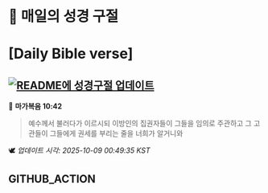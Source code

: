 # 🙏 매일의 성경 구절
# [Daily Bible verse]
## [![README에 성경구절 업데이트](https://github.com/DONGSUKA/first_test/actions/workflows/update-readme-bible.yml/badge.svg)](https://github.com/DONGSUKA/first_test/actions/workflows/update-readme-bible.yml)
<!-- START_BIBLE_VERSE -->
📖 **마가복음 10:42**
> 예수께서 불러다가 이르시되 이방인의 집권자들이 그들을 임의로 주관하고 그 고관들이 그들에게 권세를 부리는 줄을 너희가 알거니와

🕊️ _업데이트 시각: 2025-10-09 00:49:35 KST_
  <!-- END_BIBLE_VERSE -->
## GITHUB_ACTION
